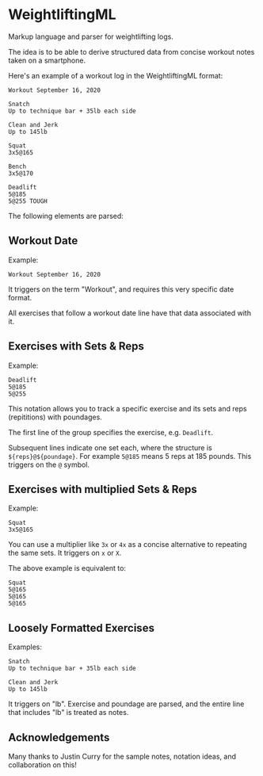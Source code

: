 # WeightliftingML
Markup language and parser for weightlifting logs.

The idea is to be able to derive structured data from concise workout notes taken on a smartphone.

Here's an example of a workout log in the WeightliftingML format:

```
Workout September 16, 2020

Snatch
Up to technique bar + 35lb each side

Clean and Jerk
Up to 145lb

Squat
3x5@165
  
Bench
3x5@170
  
Deadlift
5@185
5@255 TOUGH
```

The following elements are parsed:

## Workout Date
Example:
```
Workout September 16, 2020
```

It triggers on the term "Workout", and requires this very specific date format.

All exercises that follow a workout date line have that data associated with it.

## Exercises with Sets & Reps
Example:

```
Deadlift
5@185
5@255
```

This notation allows you to track a specific exercise and its sets and reps (repititions) with poundages.

The first line of the group specifies the exercise, e.g. `Deadlift`.

Subsequent lines indicate one set each, where the structure is `${reps}@${poundage}`. For example `5@185` means 5 reps at 185 pounds. This triggers on the `@` symbol.

## Exercises with multiplied Sets & Reps

Example:
```
Squat
3x5@165
```

You can use a multiplier like `3x` or `4x` as a concise alternative to repeating the same sets. It triggers on `x` or `X`.

The above example is equivalent to:

```
Squat
5@165
5@165
5@165
```

## Loosely Formatted Exercises
Examples:
```
Snatch
Up to technique bar + 35lb each side
```
```
Clean and Jerk
Up to 145lb
```
It triggers on "lb". Exercise and poundage are parsed, and the entire line that includes "lb" is treated as notes.

## Acknowledgements

Many thanks to Justin Curry for the sample notes, notation ideas, and collaboration on this!
